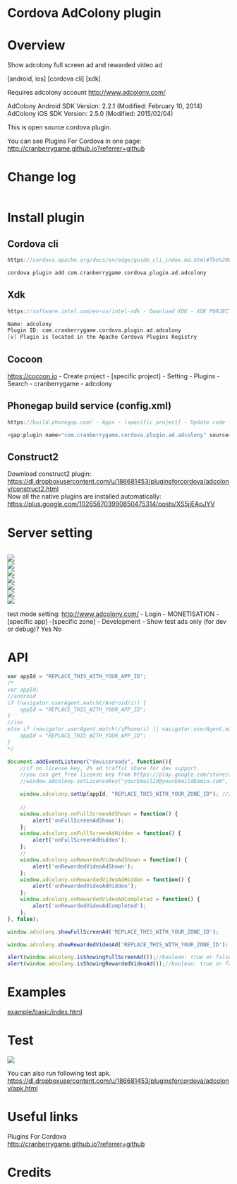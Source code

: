 Cordova AdColony plugin
====================
# Overview #
Show adcolony full screen ad and rewarded video ad

[android, ios] [cordova cli] [xdk]

Requires adcolony account http://www.adcolony.com/

AdColony Android SDK Version: 2.2.1 (Modified: February 10, 2014)
AdColony iOS SDK Version: 2.5.0 (Modified: 2015/02/04)

This is open source cordova plugin.

You can see Plugins For Cordova in one page: http://cranberrygame.github.io?referrer=github

# Change log #
```c
```
# Install plugin #

## Cordova cli ##
```c
https://cordova.apache.org/docs/en/edge/guide_cli_index.md.html#The%20Command-Line%20Interface - npm install -g cordova@4.1.2

cordova plugin add com.cranberrygame.cordova.plugin.ad.adcolony
```

## Xdk ##
```c
https://software.intel.com/en-us/intel-xdk - Download XDK - XDK PORJECTS - [specific project] - CORDOVA 3.X HYBRID MOBILE APP SETTINGS - PLUGINS - Third Party Plugins - Add a Third Party Plugin - Get Plugin from the Web -

Name: adcolony
Plugin ID: com.cranberrygame.cordova.plugin.ad.adcolony
[v] Plugin is located in the Apache Cordova Plugins Registry
```

## Cocoon ##
https://cocoon.io - Create project - [specific project] - Setting - Plugins - Search - cranberrygame - adcolony

## Phonegap build service (config.xml) ##
```c
https://build.phonegap.com/ - Apps - [specific project] - Update code - Zip file including config.xml

<gap:plugin name="com.cranberrygame.cordova.plugin.ad.adcolony" source="plugins.cordova.io" />
```

## Construct2 ##
Download construct2 plugin: https://dl.dropboxusercontent.com/u/186681453/pluginsforcordova/adcolony/construct2.html
<br>
Now all the native plugins are installed automatically: https://plus.google.com/102658703990850475314/posts/XS5jjEApJYV
# Server setting #
```c
```

<img src="https://github.com/cranberrygame/cordova-plugin-ad-adcolony/blob/master/doc/app_id1.png"><br>
<img src="https://github.com/cranberrygame/cordova-plugin-ad-adcolony/blob/master/doc/app_id2.png"><br>
<img src="https://github.com/cranberrygame/cordova-plugin-ad-adcolony/blob/master/doc/app_id3.png"><br>
<img src="https://github.com/cranberrygame/cordova-plugin-ad-adcolony/blob/master/doc/app_id4.png"><br>
<img src="https://github.com/cranberrygame/cordova-plugin-ad-adcolony/blob/master/doc/app_id5.png"><br>
<img src="https://github.com/cranberrygame/cordova-plugin-ad-adcolony/blob/master/doc/app_id6.png"><br>
<img src="https://github.com/cranberrygame/cordova-plugin-ad-adcolony/blob/master/doc/app_id7.png">

test mode setting: 
http://www.adcolony.com/ - Login - MONETISATION - [specific app] -[specific zone] - Development - Show test ads only (for dev or debug)? Yes No

# API #
```javascript
var appId = "REPLACE_THIS_WITH_YOUR_APP_ID";
/*
var appId;
//android
if (navigator.userAgent.match(/Android/i)) {
	appId = "REPLACE_THIS_WITH_YOUR_APP_ID";
}
//ios
else if (navigator.userAgent.match(/iPhone/i) || navigator.userAgent.match(/iPad/i)) {
	appId = "REPLACE_THIS_WITH_YOUR_APP_ID";
}
*/

document.addEventListener("deviceready", function(){
	//if no license key, 2% ad traffic share for dev support.
	//you can get free license key from https://play.google.com/store/apps/details?id=com.cranberrygame.pluginsforcordova
	//window.adcolony.setLicenseKey("yourEmailId@yourEmaildDamin.com", "yourFreeLicenseKey");

	window.adcolony.setUp(appId, "REPLACE_THIS_WITH_YOUR_ZONE_ID"); //zoneIds: ex1) "vz06e8c32a037749699e7050" ex2) "vz06e8c32a037749699e7050,vz1fd5a8b2bf6841a0a4b826"
	
	//
	window.adcolony.onFullScreenAdShown = function() {
		alert('onFullScreenAdShown');
	};
	window.adcolony.onFullScreenAdHidden = function() {
		alert('onFullScreenAdHidden');
	};
	//
	window.adcolony.onRewardedVideoAdShown = function() {
		alert('onRewardedVideoAdShown');
	};
	window.adcolony.onRewardedVideoAdHidden = function() {
		alert('onRewardedVideoAdHidden');
	};	
	window.adcolony.onRewardedVideoAdCompleted = function() {
		alert('onRewardedVideoAdCompleted');
	};
}, false);

window.adcolony.showFullScreenAd('REPLACE_THIS_WITH_YOUR_ZONE_ID');

window.adcolony.showRewardedVideoAd('REPLACE_THIS_WITH_YOUR_ZONE_ID');

alert(window.adcolony.isShowingFullScreenAd());//boolean: true or false
alert(window.adcolony.isShowingRewardedVideoAd());//boolean: true or false
```
# Examples #
<a href="https://github.com/cranberrygame/cordova-plugin-ad-adcolony/blob/master/example/basic/index.html">example/basic/index.html</a><br>

# Test #

[![](http://img.youtube.com/vi/ublL50r5PW4/0.jpg)](https://www.youtube.com/watch?v=ublL50r5PW4&feature=youtu.be "Youtube")

You can also run following test apk.
https://dl.dropboxusercontent.com/u/186681453/pluginsforcordova/adcolony/apk.html

# Useful links #

Plugins For Cordova<br>
http://cranberrygame.github.io?referrer=github

# Credits #
